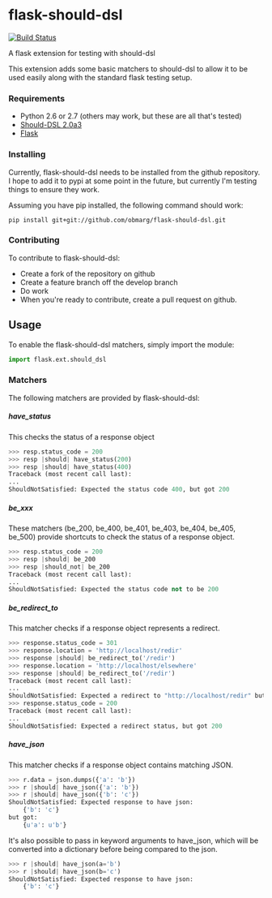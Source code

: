 flask-should-dsl
================

[![Build Status](https://secure.travis-ci.org/obmarg/flask-should-dsl.png)](http://travis-ci.org/obmarg/flask-should-dsl)

A flask extension for testing with should-dsl

This extension adds some basic matchers to should-dsl to allow it to be used
easily along with the standard flask testing setup.

### Requirements
- Python 2.6 or 2.7 (others may work, but these are all that's tested)
- [Should-DSL 2.0a3](http://www.should-dsl.info/)
- [Flask](http://flask.pocoo.org/)

### Installing

Currently, flask-should-dsl needs to be installed from the github repository.
I hope to add it to pypi at some point in the future, but currently I'm testing
things to ensure they work. 

Assuming you have pip installed, the following command should work:

    pip install git+git://github.com/obmarg/flask-should-dsl.git

### Contributing

To contribute to flask-should-dsl:
- Create a fork of the repository on github
- Create a feature branch off the develop branch
- Do work
- When you're ready to contribute, create a pull request on github.

Usage
---

To enable the flask-should-dsl matchers, simply import the module:

```python
import flask.ext.should_dsl
```

### Matchers

The following matchers are provided by flask-should-dsl:

##### have_status

This checks the status of a response object

```python
>>> resp.status_code = 200
>>> resp |should| have_status(200)
>>> resp |should| have_status(400)
Traceback (most recent call last):
...
ShouldNotSatisfied: Expected the status code 400, but got 200
```

##### be_xxx

These matchers (be_200, be_400, be_401, be_403, be_404, be_405, be_500) provide
shortcuts to check the status of a response object.

```python
>>> resp.status_code = 200
>>> resp |should| be_200
>>> resp |should_not| be_200
Traceback (most recent call last):
...
ShouldNotSatisfied: Expected the status code not to be 200
```

##### be_redirect_to

This matcher checks if a response object represents a redirect.

```python
>>> response.status_code = 301
>>> response.location = 'http://localhost/redir'
>>> response |should| be_redirect_to('/redir')
>>> response.location = 'http://localhost/elsewhere'
>>> response |should| be_redirect_to('/redir')
Traceback (most recent call last):
...
ShouldNotSatisfied: Expected a redirect to "http://localhost/redir" but got "http://localhost/elsewhere"
>>> response.status_code = 200
Traceback (most recent call last):
...
ShouldNotSatisfied: Expected a redirect status, but got 200
```

##### have_json

This matcher checks if a response object contains matching JSON.  

```python
>>> r.data = json.dumps({'a': 'b'})
>>> r |should| have_json({'a': 'b'})
>>> r |should| have_json({'b': 'c'})
ShouldNotSatisfied: Expected response to have json:
	{'b': 'c'}
but got:
	{u'a': u'b'}
```

It's also possible to pass in keyword arguments to have_json, which will be
converted into a dictionary before being compared to the json.

```python
>>> r |should| have_json(a='b')
>>> r |should| have_json(b='c')
ShouldNotSatisfied: Expected response to have json:
	{'b': 'c'}
```
